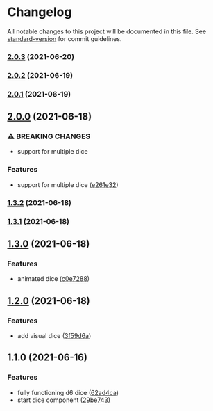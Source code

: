 # Changelog

All notable changes to this project will be documented in this file. See [standard-version](https://github.com/conventional-changelog/standard-version) for commit guidelines.

### [2.0.3](https://github.com/lapanti/dice/compare/v2.0.2...v2.0.3) (2021-06-20)

### [2.0.2](https://github.com/lapanti/dice/compare/v2.0.0...v2.0.2) (2021-06-19)

### [2.0.1](https://github.com/lapanti/dice/compare/v2.0.0...v2.0.1) (2021-06-19)

## [2.0.0](https://github.com/lapanti/dice/compare/v1.3.2...v2.0.0) (2021-06-18)


### ⚠ BREAKING CHANGES

* support for multiple dice

### Features

* support for multiple dice ([e261e32](https://github.com/lapanti/dice/commit/e261e32dd939be698f68c17f376c152d0a189b53))

### [1.3.2](https://github.com/lapanti/dice/compare/v1.3.1...v1.3.2) (2021-06-18)

### [1.3.1](https://github.com/lapanti/dice/compare/v1.3.0...v1.3.1) (2021-06-18)

## [1.3.0](https://github.com/lapanti/dice/compare/v1.2.0...v1.3.0) (2021-06-18)


### Features

* animated dice ([c0e7288](https://github.com/lapanti/dice/commit/c0e72885bba0d2ad151d69a21270bdfe01eab4ae))

## [1.2.0](https://github.com/lapanti/dice/compare/v1.1.0...v1.2.0) (2021-06-18)


### Features

* add visual dice ([3f59d6a](https://github.com/lapanti/dice/commit/3f59d6ae4c99fa0d3cb1da598b026a8293ab7517))

## 1.1.0 (2021-06-16)


### Features

* fully functioning d6 dice ([62ad4ca](https://github.com/lapanti/dice/commit/62ad4ca35ae299f1c93659570451edb42cb54f40))
* start dice component ([29be743](https://github.com/lapanti/dice/commit/29be7437efa8cc297caf574a0757aacf4bbedc93))
